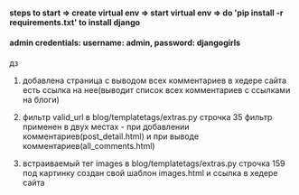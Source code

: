 #### steps to start => create virtual env => start virtual env => do 'pip install -r requirements.txt' to install django

#### admin credentials: username: admin, password: djangogirls

дз

1. добавлена страница с выводом всех комментариев
   в хедере сайта есть ссылка на нее(выводит список всех комментариев с ссылками на блоги)

2. фильтр valid_url в blog/templatetags/extras.py строчка 35
   фильтр применен в двух местах - при добавлении комментариев(post_detail.html) и при выводе комментариев(all_comments.html)

3. встраиваемый тег images в blog/templatetags/extras.py строчка 159
   под картинку создан свой шаблон images.html и ссылка в хедере сайта
